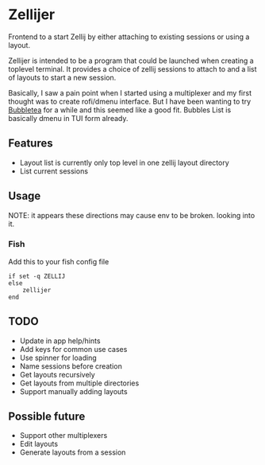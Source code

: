 # Zellijer
Frontend to a start Zellij by either attaching to existing sessions or using a layout.

Zellijer is intended to be a program that could be launched when creating a toplevel terminal. It provides a choice of zellij sessions to attach to and a list of layouts to start a new session. 

Basically, I saw a pain point when I started using a multiplexer and my first thought was to create rofi/dmenu interface. But I have been wanting to try [Bubbletea](https://github.com/charmbracelet/bubbletea/) for a while and this seemed like a good fit. Bubbles List is basically dmenu in TUI form already.

## Features

- Layout list is currently only top level in one zellij layout directory
- List current sessions

## Usage

NOTE: it appears these directions may cause env to be broken. looking into it.

### Fish

Add this to your fish config file

```fish
if set -q ZELLIJ
else
    zellijer
end
```

## TODO

- Update in app help/hints
- Add keys for common use cases
- Use spinner for loading
- Name sessions before creation
- Get layouts recursively
- Get layouts from multiple directories
- Support manually adding layouts

## Possible future

- Support other multiplexers
- Edit layouts
- Generate layouts from a session

